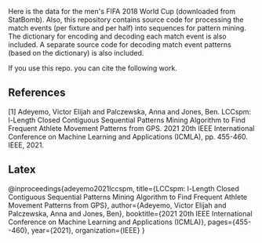 Here is the data for the men's FIFA 2018 World Cup (downloaded from StatBomb).
Also, this repository contains source code for processing the match events (per fixture and per half) into sequences for pattern mining.
The dictionary for encoding and decoding each match event is also included.
A separate source code for decoding match event patterns (based on the dictionary) is also included.

If you use this repo. you can cite the following work.

## References
<a id="1">[1]</a> 
Adeyemo, Victor Elijah and Palczewska, Anna and Jones, Ben. 
LCCspm: l-Length Closed Contiguous Sequential Patterns Mining Algorithm to Find Frequent Athlete Movement Patterns from GPS. 
2021 20th IEEE International Conference on Machine Learning and Applications (ICMLA), pp. 455-460. IEEE, 2021.

## Latex
@inproceedings{adeyemo2021lccspm,
  title={LCCspm: l-Length Closed Contiguous Sequential Patterns Mining Algorithm to Find Frequent Athlete Movement Patterns from GPS},
  author={Adeyemo, Victor Elijah and Palczewska, Anna and Jones, Ben},
  booktitle={2021 20th IEEE International Conference on Machine Learning and Applications (ICMLA)},
  pages={455--460},
  year={2021},
  organization={IEEE}
}
